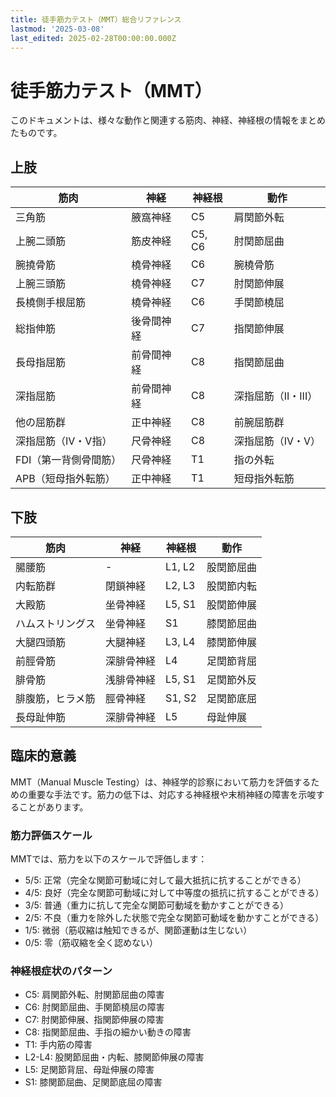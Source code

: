 ```yaml
---
title: 徒手筋力テスト（MMT）総合リファレンス
lastmod: '2025-03-08'
last_edited: 2025-02-28T00:00:00.000Z
---
```


# 徒手筋力テスト（MMT）

このドキュメントは、様々な動作と関連する筋肉、神経、神経根の情報をまとめたものです。

## 上肢

| 筋肉                  | 神経       | 神経根 | 動作                |
| --------------------- | ---------- | ------ | ------------------- |
| 三角筋                | 腋窩神経   | C5     | 肩関節外転          |
| 上腕二頭筋            | 筋皮神経   | C5, C6 | 肘関節屈曲          |
| 腕撓骨筋              | 橈骨神経   | C6     | 腕橈骨筋            |
| 上腕三頭筋            | 橈骨神経   | C7     | 肘関節伸展          |
| 長橈側手根屈筋        | 橈骨神経   | C6     | 手関節橈屈          |
| 総指伸筋              | 後骨間神経 | C7     | 指関節伸展          |
| 長母指屈筋            | 前骨間神経 | C8     | 指関節屈曲          |
| 深指屈筋              | 前骨間神経 | C8     | 深指屈筋（II・III） |
| 他の屈筋群            | 正中神経   | C8     | 前腕屈筋群          |
| 深指屈筋（IV・V指）   | 尺骨神経   | C8     | 深指屈筋（IV・V）   |
| FDI（第一背側骨間筋） | 尺骨神経   | T1     | 指の外転            |
| APB（短母指外転筋）   | 正中神経   | T1     | 短母指外転筋        |

## 下肢

| 筋肉             | 神経       | 神経根 | 動作       |
| ---------------- | ---------- | ------ | ---------- |
| 腸腰筋           | -          | L1, L2 | 股関節屈曲 |
| 内転筋群         | 閉鎖神経   | L2, L3 | 股関節内転 |
| 大殿筋           | 坐骨神経   | L5, S1 | 股関節伸展 |
| ハムストリングス | 坐骨神経   | S1     | 膝関節屈曲 |
| 大腿四頭筋       | 大腿神経   | L3, L4 | 膝関節伸展 |
| 前脛骨筋         | 深腓骨神経 | L4     | 足関節背屈 |
| 腓骨筋           | 浅腓骨神経 | L5, S1 | 足関節外反 |
| 腓腹筋，ヒラメ筋 | 脛骨神経   | S1, S2 | 足関節底屈 |
| 長母趾伸筋       | 深腓骨神経 | L5     | 母趾伸展   |

## 臨床的意義

MMT（Manual Muscle Testing）は、神経学的診察において筋力を評価するための重要な手法です。筋力の低下は、対応する神経根や末梢神経の障害を示唆することがあります。

### 筋力評価スケール

MMTでは、筋力を以下のスケールで評価します：

- 5/5: 正常（完全な関節可動域に対して最大抵抗に抗することができる）
- 4/5: 良好（完全な関節可動域に対して中等度の抵抗に抗することができる）
- 3/5: 普通（重力に抗して完全な関節可動域を動かすことができる）
- 2/5: 不良（重力を除外した状態で完全な関節可動域を動かすことができる）
- 1/5: 微弱（筋収縮は触知できるが、関節運動は生じない）
- 0/5: 零（筋収縮を全く認めない）

### 神経根症状のパターン

- C5: 肩関節外転、肘関節屈曲の障害
- C6: 肘関節屈曲、手関節橈屈の障害
- C7: 肘関節伸展、指関節伸展の障害
- C8: 指関節屈曲、手指の細かい動きの障害
- T1: 手内筋の障害
- L2-L4: 股関節屈曲・内転、膝関節伸展の障害
- L5: 足関節背屈、母趾伸展の障害
- S1: 膝関節屈曲、足関節底屈の障害
